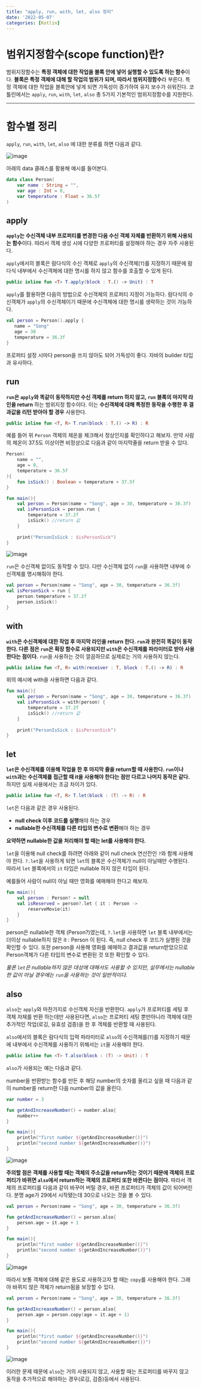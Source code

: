 ```yaml
---
title: "apply, run, with, let, also 정리"
date: '2022-05-07'
categories: [Kotlin]
---
```



# 범위지정함수(scope function)란?

범위지정함수는 **특정 객체에 대한 작업을 블록 안에 넣어 실행할 수 있도록 하는 함수**이다. 
**블록은 특정 객체에 대해 할 작업의 범위가 되며, 따라서 범위지정함수**라 부른다.
특정 객체에 대한 작업을 블록안에 넣게 되면 가독성이 증가하여 유지 보수가 쉬워진다.
코틀린에서는 `apply`, `run`, `with`, `let`, `also` 총 5가지 기본적인 범위지정함수를 지원한다.

---

# 함수별 정리

`apply`, `run`, `with`, `let`, `also` 에 대한 분류를 하면 다음과 같다.

![image](https://user-images.githubusercontent.com/55419159/167235461-ba8c84d1-9886-4f94-9a23-43109b0178ea.png)



아래의 data 클래스를 활용해 예시를 들어본다.

```kotlin
data class Person(
    var name : String = "",
    var age : Int = 0,
    var temperature : Float = 36.5f
)
```

## apply

**`apply`는 수신객체 내부 프로퍼티를 변경한 다음 수신 객체 자체를 반환하기 위해 사용되는 함수**이다.
따라서 객체 생성 시에 다양한 프로퍼티를 설정해야 하는 경우 자주 사용된다.

`apply`에서의 블록은 람다식의 수신 객체로 `apply`의 수신객체(`T`)를 지정하기 때문에 람다식 내부에서 수신객체에 대한 명시를 하지 않고 함수를 호출할 수 있게 된다.

```kotlin
public inline fun <T> T.apply(block : T.() -> Unit) : T 
```

`apply`를 활용하면 다음의 방법으로 수신객체의 프로퍼티 지정이 가능하다.
람다식의 수신객체가 `apply`의 수신객체이기 때문에 수신객체에 대한 명시를 생략하는 것이 가능하다.

```kotlin
val person = Person().apply {
   name = "Song"
   age = 30
   temperature = 36.3f
}
```

프로퍼티 설정 시마다 person을 쓰지 않아도 되어 가독성이 좋다.
자바의 builder 타입과 유사하다.


## run

**`run`은 `apply`와 똑같이 동작하지만 수신 객체를 return 하지 않고, `run` 블록의 마지막 라인을 return** 하는 범위지정 함수이다.
이는 **수신객체에 대해 특정한 동작을 수행한 후 결과값을 리턴 받아야 할 경우** 사용한다.

```kotlin
public inline fun <T, R> T.run(block : T.() -> R) : R 
```

예를 들어 위 `Person` 객체의 체온을 체크해서 정상인지를 확인하다고 해보자.
만약 사람의 체온이 37.5도 이상이면 비정상으로 다음과 같이 마지막줄을 return 받을 수 있다.

```kotlin
Person(
    name = "",
    age = 0,
    temperature = 36.5f
){
    fun isSick() : Boolean = temperature > 37.5f
}
```

```kotlin
fun main(){
    val person = Person(name = "Song", age = 30, temperature = 36.3f)
    val isPersonSick = person.run {
        temperature = 37.2f
        isSick() //return 값
    }
    
    print("PersonIsSick : $isPersonSick")
}
```

![image](https://user-images.githubusercontent.com/55419159/167236105-84dd1876-2d86-44e2-89cc-0ac443a4816d.png)

`run`은 수신객체 없이도 동작할 수 있다.
다만 수신객체 없이 `run`을 사용하면 내부에 수신객체를 명시해줘야 한다.

```kotlin
val person = Person(name = "Song", age = 30, temperature = 36.3f)
val isPersonSick = run {
    person.temperature = 37.2f
    person.isSick()
}
```


## with

**`with`은 수신객체에 대한 작업 후 마지막 라인을 return 한다.
`run`과 완전히 똑같이 동작한다.
다른 점은 `run`은 확장 함수로 사용되지만 `with`은 수신객체를 파라미터로 받아 사용한다는 점이다.**
`run`을 사용하는 것이 깔끔하므로 실제로는 거의 사용하지 않는다.

```kotlin
public inline fun <T, R> with(receiver : T, block : T.() -> R) : R 
```

위의 예시에 with을 사용하면 다음과 같다.

```kotlin
fun main(){
    val person = Person(name = "Song", age = 30, temperature = 36.3f)
    val isPersonSick = with(person) {
        temperature = 37.2f
        isSick() //return 값
    }
    
    print("PersonIsSick : $isPersonSick")
}
```


## let

**`let`은 수신객체를 이용해 작업을 한 후 마지막 줄을 return할 때 사용한다.
`run`이나 `with`과는 수신객체를 접근할 때 it을 사용해야 한다는 점만 다르고 나머지 동작은 같다.**
하지만 실제 사용에서는 조금 차이가 있다.

```kotlin
public inline fun <T, R> T.let(block : (T) -> R) : R 
```

`let`은 다음과 같은 경우 사용된다.

- **null check 이후 코드를 실행**해야 하는 경우
- **nullable한 수신객체를 다른 타입의 변수로 변환**해야 하는 경우

**요약하면 nullable한 값을 처리해야 할 때는 let를 사용해야 한다.**

`let`을 이용해 null check를 하려면 아래와 같이 null check 연산잔인 `?`와 함께 사용해야 한다.
`?.let`을 사용하게 되면 `let`의 블록은 수신객체가 null이 아닐때만 수행된다.
따라서 `let` 블록에서의 `it` 타입은 nullable 하지 않은 타입이 된다.

예를들어 사람이 null이 아닐 때만 영화를 예매해야 한다고 해보자.

```kotlin
fun main(){
    val person : Person? = null
    val isReserved = person?.let { it : Person ->
        reserveMovie(it)
    }
}
```

person은 nullable한 객체 (Person?)였는데, `?.let`을 사용하면 `let` 블록 내부에서는 더이상 nullable하지 않은 it : Person 이 된다.
즉, null check 후 코드가 실행된 것을 확인할 수 있다.
또한 person을 사용해 영화를 예매하고 결과값을 return받았으므로 Person객체가 다른 타입의 변수로 변환된 것 또한 확인할 수 있다.

_물론 `let`은 nullable하지 않은 대상에 대해서도 사용할 수 있지만, 실무에서는 nullable한 값이 아닐 경우에는 `run`을 사용하는 것이 일반적이다._


## also

`also`는 `apply`와 마찬가지로 수신객체 자신을 반환한다.
`apply`가 프로퍼티를 세팅 후 객체 자체를 반환 하는데만 사용된다면, `also`는 프로퍼티 세팅 뿐만아니라 객체에 대한 추가적인 작업(로깅, 유효성 검증)을 한 후 객체를 반환할 때 사용된다.

`also`에서의 블록은 람다식의 입력 파라미터로 `also`의 수신객체를(`T`)를 지정하기 때문에 내부에서 수신객체를 사용하기 위해서는 `it`을 사용해야 한다.

```kotlin
public inline fun <T> T.also(block : (T) -> Unit) : T 
```

`also`가 사용되는 예는 다음과 같다.

number을 반환받는 함수를 만든 후 해당 number의 숫자를 올리고 싶을 때 다음과 같이 number을 return한 다음 number의 값을 올린다.


```kotlin
var number = 3

fun getAndIncreaseNumber() = number.also{
    number++
}

fun main(){
    println("first number ${getAndIncreaseNumber()}")
    println("second number ${getAndIncreaseNumber()}")
}
```

![image](https://user-images.githubusercontent.com/55419159/167237080-8fff8aa1-e7aa-4fc4-baf0-3933ef0aa810.png)


**주의할 점은 객체를 사용할 때는 객체의 주소값을 return하는 것이기 때문에 객체의 프로퍼티가 바뀌면 `also`에서 return하는 객체의 프로퍼티 또한 바뀐다는 점이다**.
따라서 객체의 프로퍼티를 다음과 같이 바꾸어 버릴 경우, 바뀐 프로퍼티가 객체의 값이 되어버린다. 
분명 age가 29에서 시작됐는데 30으로 나오는 것을 볼 수 있다.

```kotlin
val person = Person(name = "Song", age = 30, temperature = 36.3f)

fun getAndIncreaseNumber() = person.also{
    person.age = it.age + 1
}

fun main(){
    println("first number ${getAndIncreaseNumber()}")
    println("second number ${getAndIncreaseNumber()}")
}
```

![image](https://user-images.githubusercontent.com/55419159/167237215-9d922e45-ca96-4d75-9785-0742407b8a43.png)


따라서 보통 객체에 대해 같은 용도로 사용하고자 할 때는 `copy`를 사용해야 한다. 그래야 바뀌지 않은 객체가 return됨을 보장할 수 있다.

```kotlin
val person = Person(name = "Song", age = 30, temperature = 36.3f)

fun getAndIncreaseNumber() = person.also{
    person.age = person.copy(age = it.age + 1)
}

fun main(){
    println("first number ${getAndIncreaseNumber()}")
    println("second number ${getAndIncreaseNumber()}")
}
```

![image](https://user-images.githubusercontent.com/55419159/167237241-9f3343ac-d2af-4252-b37e-8bff1f6a0f3f.png)

이러한 문제 때문에 `also`는 거의 사용되지 않고, 사용할 때는 프로퍼티를 바꾸지 않고 동작을 추가적으로 해야하는 경우(로깅, 검증)등에서 사용된다.
